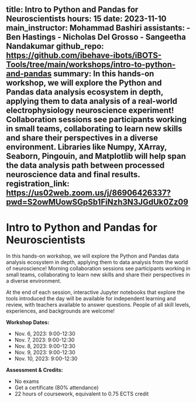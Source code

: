 title: Intro to Python and Pandas for Neuroscientists
hours: 15
date: 2023-11-10
main_instructor: Mohammad Bashiri
assistants:
    - Ben Hastings
    - Nicholas Del Grosso
    - Sangeetha Nandakumar
github_repo: https://github.com/ibehave-ibots/iBOTS-Tools/tree/main/workshops/intro-to-python-and-pandas
summary: In this hands-on workshop, we will explore the Python and Pandas data analysis ecosystem in depth, applying them to data analysis of a real-world electrophysiology neuroscience experiment! Collaboration sessions see participants working in small teams, collaborating to learn new skills and share their perspectives in a diverse environment.  Libraries like Numpy, XArray, Seaborn, Pingouin, and Matplotlib will help span the data analysis path between processed neuroscience data and final results.
registration_link: https://us02web.zoom.us/j/86906426337?pwd=S2owMUowSGpSb1FiNzh3N3JGdUk0Zz09
--- 

# Intro to Python and Pandas for Neuroscientists

In this hands-on workshop, we will explore the Python and Pandas data analysis ecosystem in depth, applying them to data analysis from the world of neuroscience!  Morning collaboration sessions see participants working in small teams, collaborating to learn new skills and share their perspectives in a diverse environment.  

At the end of each session, interactive Jupyter notebooks that explore the tools introduced the day will be available for independent learning and review, with teachers available to answer questions.  People of all skill levels, experiences, and backgrounds are welcome!

**Workshop Dates:**

  -  Nov. 6, 2023: 9:00-12:30
  -  Nov. 7, 2023: 9:00-12:30
  -  Nov. 8, 2023: 9:00-12:30
  -  Nov. 9, 2023: 9:00-12:30
  - Nov. 10, 2023: 9:00-12:30


**Assessment & Credits:**

- No exams
- Get a certificate (80% attendance)
- 22 hours of coursework, equivalent to 0.75 ECTS credit